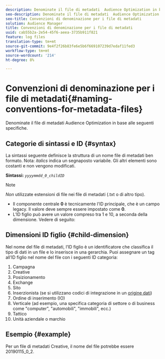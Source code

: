 ```yaml
---
description: Denominate il file di metadati  Audience Optimization in base alle seguenti specifiche.
seo-description: Denominate il file di metadati  Audience Optimization in base alle seguenti specifiche.
seo-title: Convenzioni di denominazione per i file di metadati
solution: Audience Manager
title: Convenzioni di denominazione per i file di metadati
uuid: cab55b2a-2e54-45f6-aeea-3735b911f821
feature: log files
translation-type: tm+mt
source-git-commit: 9e4f2f26b83fe6e5b6f669107239d7edaf11fed3
workflow-type: tm+mt
source-wordcount: '214'
ht-degree: 8%

---
```



# Convenzioni di denominazione per i file di metadati{#naming-conventions-for-metadata-files}

Denominate il file di metadati  Audience Optimization in base alle seguenti specifiche.

## Categorie di sintassi e ID {#syntax}

La sintassi seguente definisce la struttura di un nome file di metadati ben formato. Nota: *italics* indica un segnaposto variabile. Gli altri elementi sono costanti e non vengono modificati.

**Sintassi:** *`yyyymmdd_0_childID`*

>[!NOTE]
>
>*Non* utilizzate estensioni di file nei file di metadati (.txt o di altro tipo).

<!--In the name syntax, you'll notice a parent ID variable. Don't confuse it with the parent ID used in the [metadata file contents](../../../reporting/audience-optimization-reports/metadata-files-intro/metadata-file-contents.md). These 2 variables seem similar, but they represent different things:-->

* Il componente centrale **0** è tecnicamente l&#39;ID principale, che è un campo legacy. Il valore deve sempre essere impostato come **0**.
* L’ID figlio può avere un valore compreso tra 1 e 10, a seconda della dimensione. Vedere di seguito:

## Dimensioni ID figlio {#child-dimension}

Nel nome del file di metadati, l’ID figlio è un identificatore che classifica il tipo di dati in un file e lo inserisce in una gerarchia. Puoi assegnare un tag all’ID figlio nel nome del file con i seguenti ID categoria:

1. Campagna
1. Creative
1. Posizionamento
1. Exchange
1. Sito
1. Inserzionista (se si utilizzano codici di integrazione in un [origine dati](../../../features/manage-datasources.md#details))
1. Ordine di inserimento (IO)
1. Verticale (ad esempio, una specifica categoria di settore o di business come &quot;computer&quot;, &quot;automobili&quot;, &quot;immobili&quot;, ecc.)
1. Tattico
1. Unità aziendale o marchio

## Esempio {#example}

Per un file di metadati Creative, il nome del file potrebbe essere 20190115_0_2.

<!--Let's take a look at how you would use these IDs in a metadata file name. As an example, say your data file consists of campaign creatives. In this case, the campaign is a parent object and the creatives are child objects because they belong to, or are contained by, the campaign. As a result, you'd choose the following IDs for the metadata file name:

* Parent ID: `1` 
* Child ID: `2`

Your metadata file name would look like this: `20150827_1_2`

Sometimes, you might have data that does not belong to a parent object. Whenever this is the case, select ID 0 for the parent ID. In this case, your file title would look like this: `20150827_0_2`. -->
